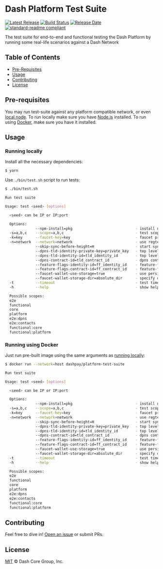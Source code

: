 # Dash Platform Test Suite

[![Latest Release](https://img.shields.io/github/v/release/dashevo/platform-test-suite)](https://github.com/dashevo/platform-test-suite/releases/latest)
[![Build Status](https://github.com/dashevo/platform-test-suite/actions/workflows/test_and_release.yml/badge.svg)](https://github.com/dashevo/platform-test-suite/actions/workflows/test_and_release.yml)
[![Release Date](https://img.shields.io/github/release-date/dashevo/platform-test-suite)](https://img.shields.io/github/release-date/dashevo/platform-test-suite)
[![standard-readme compliant](https://img.shields.io/badge/readme%20style-standard-brightgreen)](https://github.com/RichardLitt/standard-readme)

The test suite for end-to-end and functional testing the Dash Platform by running some real-life scenarios against a Dash Network

## Table of Contents
- [Pre-Requisites](#pre-requisites)
- [Usage](#usage)
- [Contributing](#contributing)
- [License](#license)

## Pre-requisites

You may run test-suite against any platform compatible network, or even [local node](https://github.com/dashevo/platform/tree/master/packages/dashmate).
To run locally make sure you have [Node.js](https://nodejs.org/) installed.
To run using [Docker](https://www.docker.com/), make sure you have it installed.

## Usage

### Running locally

Install all the necessary dependencies:

```sh
$ yarn
```

Use `./bin/test.sh` script to run tests:

```sh
$ ./bin/test.sh

Run test suite

Usage: test <seed> [options]

  <seed> can be IP or IP:port

  Options:
              --npm-install=pkg                             - install npm package before running the suite
  -s=a,b,c    --scope=a,b,c                                 - test scope to run
  -k=key      --faucet-key=key                              - faucet private key string
  -n=network  --network=network                             - use regtest, devnet or testnet
              --skip-sync-before-height=H                   - start sync funding wallet from specific height
              --dpns-tld-identity-private-key=private_key   - top level identity private key
              --dpns-tld-identity-id=tld_identity_id        - top level identity id
              --dpns-contract-id=tld_contract_id            - dpns contract id
              --feature-flags-identity-id=ff_identity_id    - feature-flags contract id
              --feature-flags-contract-id=ff_contract_id    - feature-flags contract id
              --faucet-wallet-use-storage=true              - use persistent wallet storage for faucet
              --faucet-wallet-storage-dir=absolute_dir      - specify directory where faucet wallet persistent storage will be stored
  -t          --timeout                                     - test timeout in milliseconds
  -h          --help                                        - show help

  Possible scopes:
  e2e
  functional
  core
  platform
  e2e:dpns
  e2e:contacts
  functional:core
  functional:platform
```

### Running using Docker

Just run pre-built image using the same arguments as [running locally](#running-locally):

```sh
$ docker run --network=host dashpay/platform-test-suite

Run test suite

Usage: test <seed> [options]

  <seed> can be IP or IP:port

  Options:
              --npm-install=pkg                             - install npm package before running the suite
  -s=a,b,c    --scope=a,b,c                                 - test scope to run
  -k=key      --faucet-key=key                              - faucet private key string
  -n=network  --network=network                             - use regtest, devnet or testnet
              --skip-sync-before-height=H                   - start sync funding wallet from specific height
              --dpns-tld-identity-private-key=private_key   - top level identity private key
              --dpns-tld-identity-id=tld_identity_id        - top level identity id
              --dpns-contract-id=tld_contract_id            - dpns contract id
              --feature-flags-identity-id=ff_identity_id    - feature-flags contract id
              --feature-flags-contract-id=ff_contract_id    - feature-flags contract id
              --faucet-wallet-use-storage=true              - use persistent wallet storage for faucet
              --faucet-wallet-storage-dir=absolute_dir      - specify directory where faucet wallet persistent storage will be stored
  -t          --timeout                                     - test timeout in milliseconds
  -h          --help                                        - show help

  Possible scopes:
  e2e
  functional
  core
  platform
  e2e:dpns
  e2e:contacts
  functional:core
  functional:platform
```

## Contributing

Feel free to dive in! [Open an issue](https://github.com/dashevo/platform/issues/new/choose) or submit PRs.

## License

[MIT](LICENSE) &copy; Dash Core Group, Inc.
